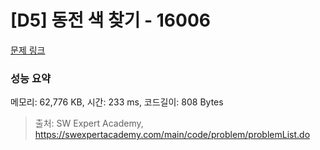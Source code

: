 # [D5] 동전 색 찾기 - 16006 

[문제 링크](https://swexpertacademy.com/main/code/problem/problemDetail.do?contestProbId=AYYAHrLaPhwDFARc) 

### 성능 요약

메모리: 62,776 KB, 시간: 233 ms, 코드길이: 808 Bytes



> 출처: SW Expert Academy, https://swexpertacademy.com/main/code/problem/problemList.do